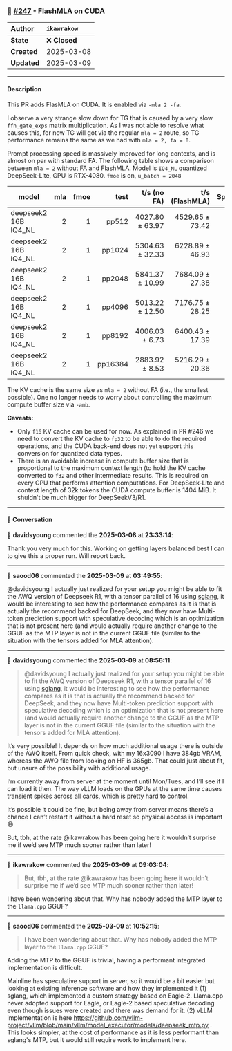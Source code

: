 ### 🔀 [#247](https://github.com/ikawrakow/ik_llama.cpp/pull/247) - FlashMLA on CUDA

| **Author** | `ikawrakow` |
| :--- | :--- |
| **State** | ❌ **Closed** |
| **Created** | 2025-03-08 |
| **Updated** | 2025-03-09 |

---

#### Description

This PR adds FlasMLA on CUDA. It is enabled via `-mla 2 -fa`.

I observe a very strange slow down for TG that is caused by a very slow `ffn_gate_exps` matrix multiplication. As I was not able to resolve what causes this, for now TG will got via the regular `mla = 2` route, so TG performance remains the same as we had with `mla = 2, fa = 0`.

Prompt processing speed is massively improved for long contexts, and is almost on par with standard FA. The following table shows a comparison between `mla = 2` without FA and FlashMLA. Model is `IQ4_NL` quantized DeepSeek-Lite, GPU is RTX-4080. `fmoe` is on, `u_batch = 2048`

| model                | mla | fmoe |          test |    t/s (no FA)   |   t/s (FlashMLA) |  Speedup |
| ---------------------| --: | ---: | ------------: | ---------------: | ---------------: | -------: |
| deepseek2 16B IQ4_NL |   2 |    1 |         pp512 |  4027.80 ± 63.97 |  4529.65 ± 73.42 |  1.124   |
| deepseek2 16B IQ4_NL |   2 |    1 |        pp1024 |  5304.63 ± 32.33 |  6228.89 ± 46.93 |  1.174   |
| deepseek2 16B IQ4_NL |   2 |    1 |        pp2048 |  5841.37 ± 10.99 |  7684.09 ± 27.38 |  1.315   |
| deepseek2 16B IQ4_NL |   2 |    1 |        pp4096 |  5013.22 ± 12.50 |  7176.75 ± 28.25 |  1.432   |
| deepseek2 16B IQ4_NL |   2 |    1 |        pp8192 |   4006.03 ± 6.73 |  6400.43 ± 17.39 |  1.600   |
| deepseek2 16B IQ4_NL |   2 |    1 |       pp16384 |   2883.92 ± 8.53 |  5216.29 ± 20.36 |  1.809   |

The KV cache is the same size as `mla = 2` without FA (i.e., the smallest possible). One no longer needs to worry about controlling the maximum compute buffer size via `-amb`.

**Caveats:**
* Only `f16` KV cache can be used for now. As explained in PR #246 we need to convert the KV cache to `fp32` to be able to do the required operations, and the CUDA back-end does not yet support this conversion for quantized data types.
* There is an avoidable increase in compute buffer size that is proportional to the maximum context length (to hold the KV cache converted to `f32` and other intermediate results. This is required on every GPU that performs attention computations.  For DeepSeek-Lite and context length of 32k tokens the CUDA compute buffer is 1404 MiB. It shuldn't be much bigger for DeepSeekV3/R1.

---

#### 💬 Conversation

👤 **davidsyoung** commented the **2025-03-08** at **23:33:14**:<br>

Thank you very much for this. Working on getting layers balanced best I can to give this a proper run. Will report back.

---

👤 **saood06** commented the **2025-03-09** at **03:49:55**:<br>

@davidsyoung I actually just realized for your setup you might be able to fit the AWQ version of Deepseek R1, with a tensor parallel of 16 using [sglang](https://github.com/sgl-project/sglang), it would be interesting to see how the performance compares as it is that is actually the recommend backed for DeepSeek, and they now have Multi-token prediction support with speculative decoding which is an optimization that is not present here (and would actually require another change to the GGUF as the MTP layer is not in the current GGUF file (similar to the situation with the tensors added for MLA attention).

---

👤 **davidsyoung** commented the **2025-03-09** at **08:56:11**:<br>

> @davidsyoung I actually just realized for your setup you might be able to fit the AWQ version of Deepseek R1, with a tensor parallel of 16 using [sglang](https://github.com/sgl-project/sglang), it would be interesting to see how the performance compares as it is that is actually the recommend backed for DeepSeek, and they now have Multi-token prediction support with speculative decoding which is an optimization that is not present here (and would actually require another change to the GGUF as the MTP layer is not in the current GGUF file (similar to the situation with the tensors added for MLA attention).

It’s very possible! It depends on how much additional usage there is outside of the AWQ itself. From quick check, with my 16x3090 I have 384gb VRAM, whereas the AWQ file from looking on HF is 365gb. That could just about fit, but unsure of the possibility with additional usage. 

I’m currently away from server at the moment until Mon/Tues, and I’ll see if I can load it then. The way vLLM loads on the GPUs at the same time causes transient spikes across all cards, which is pretty hard to control. 

It’s possible it could be fine, but being away from server means there’s a chance I can’t restart it without a hard reset so physical access is important 😄 

But, tbh, at the rate @ikawrakow has been going here it wouldn’t surprise me if we’d see MTP much sooner rather than later!

---

👤 **ikawrakow** commented the **2025-03-09** at **09:03:04**:<br>

> But, tbh, at the rate @ikawrakow has been going here it wouldn’t surprise me if we’d see MTP much sooner rather than later!

I have been wondering about that. Why has nobody added the MTP layer to the `llama.cpp` GGUF?

---

👤 **saood06** commented the **2025-03-09** at **10:52:15**:<br>

> I have been wondering about that. Why has nobody added the MTP layer to the `llama.cpp` GGUF?

Adding the MTP to the GGUF is trivial, having a performant integrated implementation is difficult. 

Mainline has speculative support in server, so it would be a bit easier but looking at existing inference software and how they implemented it (1) sglang, which implemented a custom strategy based on Eagle-2. Llama.cpp never adopted support for Eagle, or Eagle-2 based speculative decoding even though issues were created and there was demand for it. (2) vLLM implementation is here https://github.com/vllm-project/vllm/blob/main/vllm/model_executor/models/deepseek_mtp.py . This looks simpler, at the cost of performance as it is less performant than sglang's MTP, but it would still require work to implement here.